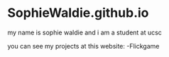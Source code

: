 # SophieWaldie.github.io
my name is sophie waldie and i am a student at ucsc

you can see my projects at this website:
-Flickgame
